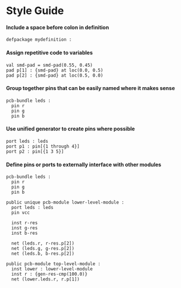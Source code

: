 # Style Guide

#### Include a space before colon in definition
```stanza
defpackage mydefinition :
```

#### Assign repetitive code to variables
```stanza
val smd-pad = smd-pad(0.55, 0.45)
pad p[1] : {smd-pad} at loc(0.0, 0.5) 
pad p[2] : {smd-pad} at loc(0.5, 0.0)
```

#### Group together pins that can be easily named where it makes sense 
```stanza
pcb-bundle leds :
  pin r
  pin g
  pin b

```

#### Use unified generator to create pins where possible
```stanza
port leds : leds
port p1 : pin[{1 through 4}]
port p2 : pin[{1 3 5}]
```

#### Define pins or ports to externally interface with other modules
```stanza
pcb-bundle leds :
  pin r
  pin g
  pin b

public unique pcb-module lower-level-module :
  port leds : leds
  pin vcc

  inst r-res
  inst g-res
  inst b-res

  net (leds.r, r-res.p[2]) 
  net (leds.g, g-res.p[2])
  net (leds.b, b-res.p[2])

public pcb-module top-level-module :
  inst lower : lower-level-module
  inst r : {gen-res-cmp(100.0)}
  net (lower.leds.r, r.p[1])
```
